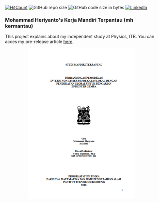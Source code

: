 [![HitCount](http://hits.dwyl.com/mheriyanto/mh_kermantau.svg)](http://hits.dwyl.com/mheriyanto/mh_kermantau)
![GitHub repo size](https://img.shields.io/github/repo-size/mheriyanto/mh_kermantau)
![GitHub code size in bytes](https://img.shields.io/github/languages/code-size/mheriyanto/mh_kermantau)
[![LinkedIn](https://img.shields.io/badge/-LinkedIn-black.svg?style=flat&logo=linkedin&colorB=555)](https://id.linkedin.com/in/mheriyanto)

### Mohammad Heriyanto's Kerja Mandiri Terpantau (mh kermantau)
This project explains about my independent study at Physics, ITB. You can acces my pre-release article [here](https://drive.google.com/file/d/0B8qv7YXSjDGxYTJNNGtNUFQzUzQ/view). 

<p align="center">
<img src="https://github.com/mheriyanto/mh_kermantau/blob/master/docs/cover.PNG" width="70%">
</p>
